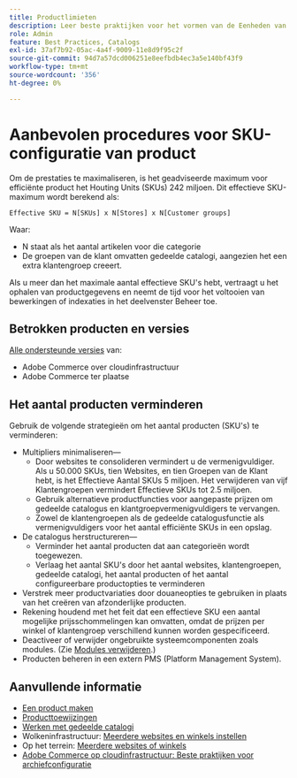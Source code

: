 ```yaml
---
title: Productlimieten
description: Leer beste praktijken voor het vormen van de Eenheden van het Bewaren van het Product (SKUs) om plaatsprestaties te maximaliseren.
role: Admin
feature: Best Practices, Catalogs
exl-id: 37af7b92-05ac-4a4f-9009-11e8d9f95c2f
source-git-commit: 94d7a57dcd006251e8eefbdb4ec3a5e140bf43f9
workflow-type: tm+mt
source-wordcount: '356'
ht-degree: 0%

---
```


# Aanbevolen procedures voor SKU-configuratie van product

Om de prestaties te maximaliseren, is het geadviseerde maximum voor efficiënte product het Houting Units (SKUs) 242 miljoen. Dit effectieve SKU-maximum wordt berekend als:

```text
Effective SKU = N[SKUs] x N[Stores] x N[Customer groups]
```

Waar:

- N staat als het aantal artikelen voor die categorie
- De groepen van de klant omvatten gedeelde catalogi, aangezien het een extra klantengroep creeert.

Als u meer dan het maximale aantal effectieve SKU&#39;s hebt, vertraagt u het ophalen van productgegevens en neemt de tijd voor het voltooien van bewerkingen of indexaties in het deelvenster Beheer toe.

## Betrokken producten en versies

[Alle ondersteunde versies](../../../release/versions.md) van:

- Adobe Commerce over cloudinfrastructuur
- Adobe Commerce ter plaatse

## Het aantal producten verminderen

Gebruik de volgende strategieën om het aantal producten (SKU&#39;s) te verminderen:

- Multipliers minimaliseren—
   - Door websites te consolideren vermindert u de vermenigvuldiger. Als u 50.000 SKUs, tien Websites, en tien Groepen van de Klant hebt, is het Effectieve Aantal SKUs 5 miljoen. Het verwijderen van vijf Klantengroepen vermindert Effectieve SKUs tot 2.5 miljoen.
   - Gebruik alternatieve productfuncties voor aangepaste prijzen om gedeelde catalogus en klantgroepvermenigvuldigers te vervangen.
   - Zowel de klantengroepen als de gedeelde catalogusfunctie als vermenigvuldigers voor het aantal efficiënte SKUs in een opslag.
- De catalogus herstructureren—
   - Verminder het aantal producten dat aan categorieën wordt toegewezen.
   - Verlaag het aantal SKU&#39;s door het aantal websites, klantengroepen, gedeelde catalogi, het aantal producten of het aantal configureerbare productopties te verminderen
- Verstrek meer productvariaties door douaneopties te gebruiken in plaats van het creëren van afzonderlijke producten.
- Rekening houdend met het feit dat een effectieve SKU een aantal mogelijke prijsschommelingen kan omvatten, omdat de prijzen per winkel of klantengroep verschillend kunnen worden gespecificeerd.
- Deactiveer of verwijder ongebruikte systeemcomponenten zoals modules. (Zie  [Modules verwijderen](../../../installation/tutorials/uninstall-modules.md).)
- Producten beheren in een extern PMS (Platform Management System).

## Aanvullende informatie

- [Een product maken](https://experienceleague.adobe.com/docs/commerce-admin/catalog/products/product-create.html)
- [Producttoewijzingen](https://experienceleague.adobe.com/docs/commerce-admin/catalog/categories/products-in-category/categories-product-assignments.html)
- [Werken met gedeelde catalogi](https://experienceleague.adobe.com/docs/commerce-admin/b2b/shared-catalogs/catalog-shared.html)
- Wolkeninfrastructuur: [Meerdere websites en winkels instellen](https://devdocs.magento.com/cloud/project/project-multi-sites.html)
- Op het terrein: [Meerdere websites of winkels](../../../configuration/multi-sites/ms-overview.md)
- [Adobe Commerce op cloudinfrastructuur: Beste praktijken voor archiefconfiguratie](https://devdocs.magento.com/cloud/configure/configure-best-practices.html)
